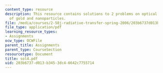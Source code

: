 ```yaml
---
content_type: resource
description: This resource contains solutions to 2 problems on optical properties
  of gold and nanoparticles.
file: /media/courses/2-58j-radiative-transfer-spring-2006/203b6737d013b3453dc46642c7755714_sol4.pdf
file_type: application/pdf
learning_resource_types:
- Assignments
ocw_type: OCWFile
parent_title: Assignments
parent_type: CourseSection
resourcetype: Document
title: sol4.pdf
uid: 203b6737-d013-b345-3dc4-6642c7755714
---
```

